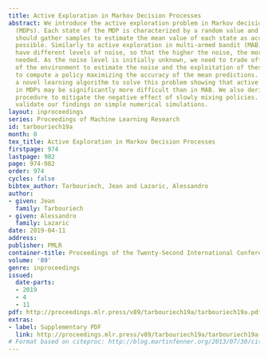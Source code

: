 ```yaml
---
title: Active Exploration in Markov Decision Processes
abstract: We introduce the active exploration problem in Markov decision processes
  (MDPs). Each state of the MDP is characterized by a random value and the learner
  should gather samples to estimate the mean value of each state as accurately as
  possible. Similarly to active exploration in multi-armed bandit (MAB), states may
  have different levels of noise, so that the higher the noise, the more samples are
  needed. As the noise level is initially unknown, we need to trade off the exploration
  of the environment to estimate the noise and the exploitation of these estimates
  to compute a policy maximizing the accuracy of the mean predictions. We introduce
  a novel learning algorithm to solve this problem showing that active exploration
  in MDPs may be significantly more difficult than in MAB. We also derive a heuristic
  procedure to mitigate the negative effect of slowly mixing policies. Finally, we
  validate our findings on simple numerical simulations.
layout: inproceedings
series: Proceedings of Machine Learning Research
id: tarbouriech19a
month: 0
tex_title: Active Exploration in Markov Decision Processes
firstpage: 974
lastpage: 982
page: 974-982
order: 974
cycles: false
bibtex_author: Tarbouriech, Jean and Lazaric, Alessandro
author:
- given: Jean
  family: Tarbouriech
- given: Alessandro
  family: Lazaric
date: 2019-04-11
address: 
publisher: PMLR
container-title: Proceedings of the Twenty-Second International Conference on Artificial Intelligence and Statistics
volume: '89'
genre: inproceedings
issued:
  date-parts:
  - 2019
  - 4
  - 11
pdf: http://proceedings.mlr.press/v89/tarbouriech19a/tarbouriech19a.pdf
extras:
- label: Supplementary PDF
  link: http://proceedings.mlr.press/v89/tarbouriech19a/tarbouriech19a-supp.pdf
# Format based on citeproc: http://blog.martinfenner.org/2013/07/30/citeproc-yaml-for-bibliographies/
---
```

